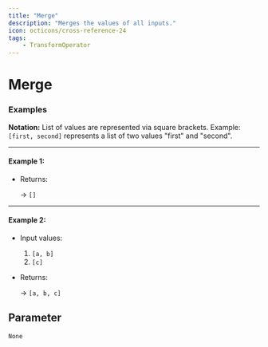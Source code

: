 ```yaml
---
title: "Merge"
description: "Merges the values of all inputs."
icon: octicons/cross-reference-24
tags: 
    - TransformOperator
---
```

# Merge
<!-- This file was generated - DO NOT CHANGE IT MANUALLY -->




### Examples

**Notation:** List of values are represented via square brackets. Example: `[first, second]` represents a list of two values "first" and "second".

---
#### Example 1:

* Returns:

  → `[]`


---
#### Example 2:

* Input values:
  1. `[a, b]`
  2. `[c]`

* Returns:

  → `[a, b, c]`




## Parameter

`None`